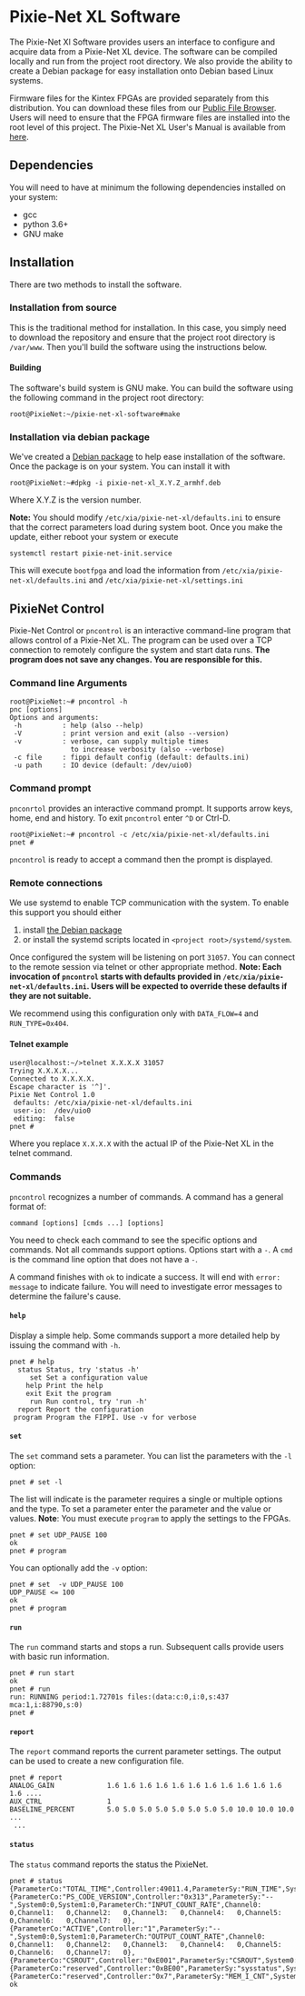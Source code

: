 # Pixie-Net XL Software

The Pixie-Net Xl Software provides users an interface to configure and acquire data from a Pixie-Net
XL device. The software can be compiled locally and run from the project root directory. We also
provide the ability to create a Debian package for easy installation onto Debian based Linux
systems.

Firmware files for the Kintex FPGAs are provided separately from this distribution. You can download
these files from our [Public File Browser](http://files.xia.com/#hardware/pixie/pixie-net-xl/).
Users will need to ensure that the FPGA firmware files are installed into the root level of this
project. The Pixie-Net XL User's Manual is available
from [here](http://files.xia.com/#hardware/pixie/pixie-net-xl/documentation/).

## Dependencies

You will need to have at minimum the following dependencies installed on your system:

* gcc
* python 3.6+
* GNU make

## Installation

There are two methods to install the software.

### Installation from source

This is the traditional method for installation. In this case, you simply need to download the
repository and ensure that the project root directory is `/var/www`. Then you'll build the software
using the instructions below.

#### Building

The software's build system is GNU make. You can build the software using the following command in
the project root directory:

```shell
root@PixieNet:~/pixie-net-xl-software#make
```

### Installation via debian package

We've created a [Debian package](http://files.xia.com/#hardware/pixie/pixie-net-xl/software/) to
help ease installation of the software. Once the package is on your system. You can install it with

```shell
root@PixieNet:~#dpkg -i pixie-net-xl_X.Y.Z_armhf.deb
```

Where X.Y.Z is the version number.

**Note:** You should modify `/etc/xia/pixie-net-xl/defaults.ini` to ensure that the correct
parameters load during system boot. Once you make the update, either reboot your system or execute

```shell
systemctl restart pixie-net-init.service
```

This will execute `bootfpga` and load the information from `/etc/xia/pixie-net-xl/defaults.ini` and
`/etc/xia/pixie-net-xl/settings.ini`

## PixieNet Control

Pixie-Net Control or `pncontrol` is an interactive command-line program that allows control of a
Pixie-Net XL. The program can be used over a TCP connection to remotely configure the system and
start data runs. **The program does not save any changes. You are responsible for this.**

### Command line Arguments

```
root@PixieNet:~# pncontrol -h
pnc [options]
Options and arguments:
 -h          : help (also --help)
 -V          : print version and exit (also --version)
 -v          : verbose, can supply multiple times
               to increase verbosity (also --verbose)
 -c file     : fippi default config (default: defaults.ini)
 -u path     : IO device (default: /dev/uio0)
```

### Command prompt

`pnconrtol` provides an interactive command prompt. It supports arrow keys, home, end and history.
To exit `pncontrol` enter `^D` or Ctrl-D.

```
root@PixieNet:~# pncontrol -c /etc/xia/pixie-net-xl/defaults.ini
pnet #
```

`pncontrol` is ready to accept a command then the prompt is displayed.

### Remote connections

We use systemd to enable TCP communication with the system. To enable this support you should either

1. install [the Debian package](http://files.xia.com/#hardware/pixie/pixie-net-xl/software/)
2. or install the systemd scripts located in `<project root>/systemd/system`.

Once configured the system will be listening on port `31057`. You can connect to the remote session
via telnet or other appropriate method. **Note: Each invocation of `pncontrol` starts with defaults
provided in `/etc/xia/pixie-net-xl/defaults.ini`. Users will be expected to override these defaults
if they are not suitable.**

We recommend using this configuration only with `DATA_FLOW=4` and `RUN_TYPE=0x404`.

#### Telnet example

```shell
user@localhost:~/>telnet X.X.X.X 31057
Trying X.X.X.X...
Connected to X.X.X.X.
Escape character is '^]'.
Pixie Net Control 1.0
 defaults: /etc/xia/pixie-net-xl/defaults.ini
 user-io:  /dev/uio0
 editing:  false
pnet #
```

Where you replace `X.X.X.X` with the actual IP of the Pixie-Net XL in the telnet command.

### Commands

`pncontrol` recognizes a number of commands. A command has a general format of:

```
command [options] [cmds ...] [options]
```

You need to check each command to see the specific options and commands. Not all commands support
options. Options start with a `-`. A `cmd` is the command line option that does not have a `-`.

A command finishes with `ok` to indicate a success. It will end with `error: message` to indicate
failure. You will need to investigate error messages to determine the failure's cause.

#### `help`

Display a simple help. Some commands support a more detailed help by issuing the command with `-h`.

```
pnet # help
  status Status, try 'status -h'
     set Set a configuration value
    help Print the help
    exit Exit the program
     run Run control, try 'run -h'
  report Report the configuration
 program Program the FIPPI. Use -v for verbose
```

#### `set`

The `set` command sets a parameter. You can list the parameters with the `-l` option:

```
pnet # set -l
```

The list will indicate is the parameter requires a single or multiple options and the type. To set a
parameter enter the parameter and the value or values. **Note**: You must execute `program` to apply
the settings to the FPGAs.

```
pnet # set UDP_PAUSE 100
ok
pnet # program
```

You can optionally add the `-v` option:

```
pnet # set  -v UDP_PAUSE 100
UDP_PAUSE <= 100
ok
pnet # program
```

#### `run`

The `run` command starts and stops a run. Subsequent calls provide users with basic run information.

```
pnet # run start
ok
pnet # run
run: RUNNING period:1.72701s files:(data:c:0,i:0,s:437 mca:1,i:88790,s:0)
pnet #
```

#### `report`

The `report` command reports the current parameter settings. The output can be used to create a new
configuration file.

```
pnet # report
ANALOG_GAIN             1.6 1.6 1.6 1.6 1.6 1.6 1.6 1.6 1.6 1.6 1.6 1.6 ....
AUX_CTRL                1
BASELINE_PERCENT        5.0 5.0 5.0 5.0 5.0 5.0 5.0 5.0 10.0 10.0 10.0 ...
 ...
```

#### `status`

The `status` command reports the status the PixieNet.

```
pnet # status
{ParameterCo:"TOTAL_TIME",Controller:49011.4,ParameterSy:"RUN_TIME",System0:42802.7,System1:42802.7,ParameterCh:"COUNT_TIME",Channel0:42802.7,Channel1:42802.7,Channel2:42802.7,Channel3:42802.7,Channel4:42802.7,Channel5:42802.7,Channel6:42802.7,Channel7:42802.7},
{ParameterCo:"PS_CODE_VERSION",Controller:"0x313",ParameterSy:"--",System0:0,System1:0,ParameterCh:"INPUT_COUNT_RATE",Channel0:   0,Channel1:   0,Channel2:   0,Channel3:   0,Channel4:   0,Channel5:   0,Channel6:   0,Channel7:   0},
{ParameterCo:"ACTIVE",Controller:"1",ParameterSy:"--",System0:0,System1:0,ParameterCh:"OUTPUT_COUNT_RATE",Channel0:   0,Channel1:   0,Channel2:   0,Channel3:   0,Channel4:   0,Channel5:   0,Channel6:   0,Channel7:   0},
{ParameterCo:"CSROUT",Controller:"0xE001",ParameterSy:"CSROUT",System0:"0x2000",System1:"0x2000",ParameterCh:"COUNTTIME",Channel0:22053,Channel1:22938,Channel2:23803,Channel3:24663,Channel4:27551,Channel5:28411,Channel6:29276,Channel7:30141},
{ParameterCo:"reserved",Controller:"0xBE00",ParameterSy:"sysstatus",System0:"0x0",System1:"0x0",ParameterCh:"COUNTTIME",Channel0:47289,Channel1:47289,Channel2:47289,Channel3:47289,Channel4:47289,Channel5:47289,Channel6:47289,Channel7:47289},
{ParameterCo:"reserved",Controller:"0x7",ParameterSy:"MEM_I_CNT",System0:"0x0",System1:"0x0",ParameterCh:"COUNTTIME",Channel0:1245,Channel1:1245,Channel2:1245,Channel3:1245,Channel4:1245,Channel5:1245,Channel6:1245,Channel7:1245},
ok
```